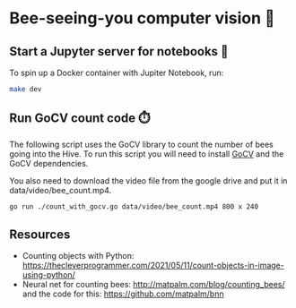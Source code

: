 # Bee-seeing-you computer vision 🐝

## Start a Jupyter server for notebooks 📓

To spin up a Docker container with Jupiter Notebook, run:

```sh
make dev
```

## Run GoCV count code :stopwatch:

The following script uses the GoCV library to count the number of bees going into the Hive. To run this script you will need to install [GoCV](https://gocv.io/) and the GoCV dependencies.

You also need to download the video file from the google drive and put it in data/video/bee_count.mp4.

```sh
go run ./count_with_gocv.go data/video/bee_count.mp4 800 x 240
```

## Resources

- Counting objects with Python: https://thecleverprogrammer.com/2021/05/11/count-objects-in-image-using-python/
- Neural net for counting bees:
http://matpalm.com/blog/counting_bees/ and the code for this: https://github.com/matpalm/bnn

